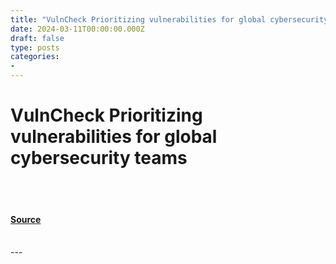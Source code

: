 ```yaml
---
title: "VulnCheck Prioritizing vulnerabilities for global cybersecurity teams"
date: 2024-03-11T00:00:00.000Z
draft: false
type: posts
categories: 
- 
---
```

# VulnCheck Prioritizing vulnerabilities for global cybersecurity teams

<br/>

<br/>


#### [Source](https://vulncheck.com/blog/vulncheck_prioritizing_vulnerabilities_for_global_cybersecurity_teams)

<br/>
---
